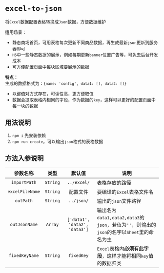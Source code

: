 # `excel-to-json`
将`Excel`数据配置表格转换成`Json`数据，方便数据维护

适用场景：
- 静态商场首页，可用表格每次更新不同商品数据，再生成最新`json`更新到服务器即可
- `H5`中一些静态数据的展示，例如每期更新`banner`位置广告等，可免去后台开发成本
- 可方便配置页面中每块区域要展示的数据

**特点：**  
生成的数据格式为：`{name: 'config', data1: [], data2: []}`
- 以键值对方式存在，可读性高，更方便取值
- 数据会提取表格内相同的字段，作为数据的`key`，这样可以更好的配置页面中每一块的数据

## 用法说明
1. `npm i` 先安装依赖
2. `npm run create`，可以输出`json`格式的表格数据

## 方法入参说明
|  参数名称  | 类型 | 默认值 | 说明  
|  :-:  | :-: | :-: | --- |
| `importPath`  |`String` | `../excel/` | 表格存放的路径 
| `excelFileName` |`String` | 配置文件 | 要编译的`Excel`表格文件名 
| `outPath` |`String` |`../json/` | 输出的`json`文件路径 |
| `outJsonName` |`Array` | `['data1', 'data2', 'data3']` | 输出名为`data1,data2,data3`的`json`，若值为`''`，则输出的`json`的名字以`Sheet`里的命名为主
| `fixedKeyName` | `String` | `fixedKey` |  `Excel`表格内**必须有此字段**，这样才能将相同`key`值的数据归类